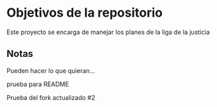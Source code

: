 # Objetivos de la repositorio

Este proyecto se encarga de manejar los planes de la liga de la justicia


## Notas
Pueden hacer lo que quieran...

prueba  para README

Prueba del fork actualizado #2
